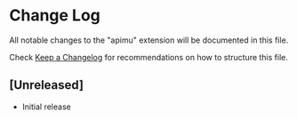 # Change Log

All notable changes to the "apimu" extension will be documented in this file.

Check [Keep a Changelog](http://keepachangelog.com/) for recommendations on how to structure this file.

## [Unreleased]

- Initial release